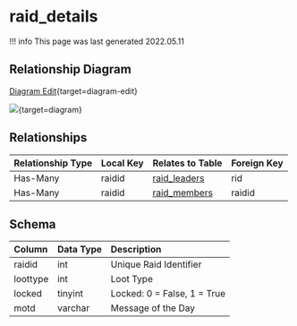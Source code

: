 # raid_details

!!! info
	This page was last generated 2022.05.11

## Relationship Diagram

[Diagram Edit](https://mermaid.live/edit#eyJjb2RlIjoiZXJEaWFncmFtXG4gICAgcmFpZF9kZXRhaWxzIHtcbiAgICAgICAgaW50IHJhaWRpZFxuICAgIH1cbiAgICByYWlkX2xlYWRlcnMge1xuICAgICAgICBpbnR1bnNpZ25lZCByaWRcbiAgICB9XG4gICAgcmFpZF9tZW1iZXJzIHtcbiAgICAgICAgaW50IHJhaWRpZFxuICAgIH1cbiAgICByYWlkX2RldGFpbHMgfHwtLW97IHJhaWRfbGVhZGVycyA6IEhhcy1NYW55XG4gICAgcmFpZF9kZXRhaWxzIHx8LS1veyByYWlkX21lbWJlcnMgOiBIYXMtTWFueVxuXG4iLCJtZXJtYWlkIjp7InRoZW1lIjoiZGVmYXVsdCJ9LCJ1cGRhdGVFZGl0b3IiOnRydWUsImF1dG9TeW5jIjp0cnVlLCJ1cGRhdGVEaWFncmFtIjp0cnVlfQ==){target=diagram-edit}

[![](https://mermaid.ink/img/eyJjb2RlIjoiZXJEaWFncmFtXG4gICAgcmFpZF9kZXRhaWxzIHtcbiAgICAgICAgaW50IHJhaWRpZFxuICAgIH1cbiAgICByYWlkX2xlYWRlcnMge1xuICAgICAgICBpbnR1bnNpZ25lZCByaWRcbiAgICB9XG4gICAgcmFpZF9tZW1iZXJzIHtcbiAgICAgICAgaW50IHJhaWRpZFxuICAgIH1cbiAgICByYWlkX2RldGFpbHMgfHwtLW97IHJhaWRfbGVhZGVycyA6IEhhcy1NYW55XG4gICAgcmFpZF9kZXRhaWxzIHx8LS1veyByYWlkX21lbWJlcnMgOiBIYXMtTWFueVxuXG4iLCJtZXJtYWlkIjp7InRoZW1lIjoiZGVmYXVsdCJ9LCJ1cGRhdGVFZGl0b3IiOnRydWUsImF1dG9TeW5jIjp0cnVlLCJ1cGRhdGVEaWFncmFtIjp0cnVlfQ==)](https://mermaid.ink/img/eyJjb2RlIjoiZXJEaWFncmFtXG4gICAgcmFpZF9kZXRhaWxzIHtcbiAgICAgICAgaW50IHJhaWRpZFxuICAgIH1cbiAgICByYWlkX2xlYWRlcnMge1xuICAgICAgICBpbnR1bnNpZ25lZCByaWRcbiAgICB9XG4gICAgcmFpZF9tZW1iZXJzIHtcbiAgICAgICAgaW50IHJhaWRpZFxuICAgIH1cbiAgICByYWlkX2RldGFpbHMgfHwtLW97IHJhaWRfbGVhZGVycyA6IEhhcy1NYW55XG4gICAgcmFpZF9kZXRhaWxzIHx8LS1veyByYWlkX21lbWJlcnMgOiBIYXMtTWFueVxuXG4iLCJtZXJtYWlkIjp7InRoZW1lIjoiZGVmYXVsdCJ9LCJ1cGRhdGVFZGl0b3IiOnRydWUsImF1dG9TeW5jIjp0cnVlLCJ1cGRhdGVEaWFncmFtIjp0cnVlfQ==){target=diagram}

## Relationships

| Relationship Type | Local Key | Relates to Table | Foreign Key |
| :--- | :--- | :--- | :--- |
| Has-Many | raidid | [raid_leaders](../../schema/raids/raid_leaders.md) | rid |
| Has-Many | raidid | [raid_members](../../schema/raids/raid_members.md) | raidid |


## Schema

| Column | Data Type | Description |
| :--- | :--- | :--- |
| raidid | int | Unique Raid Identifier |
| loottype | int | Loot Type |
| locked | tinyint | Locked: 0 = False, 1 = True |
| motd | varchar | Message of the Day |

